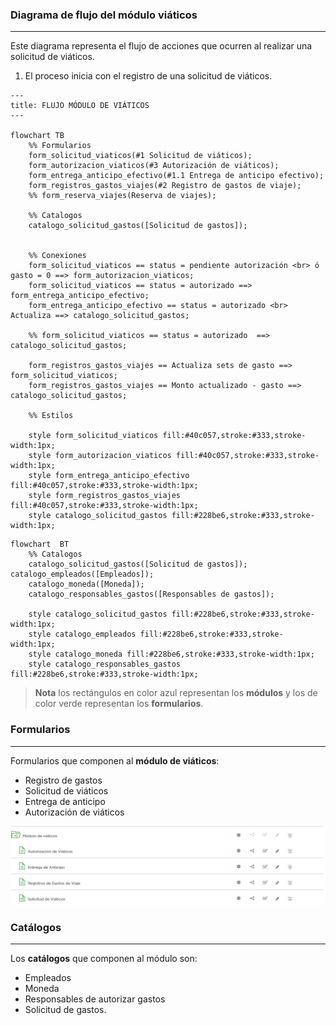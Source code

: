 ### Diagrama de flujo del módulo viáticos
---
Este diagrama representa el flujo de acciones que ocurren al realizar una solicitud de viáticos.

1. El proceso inicia con el registro de una solicitud de viáticos.

```mermaid
---
title: FLUJO MÓDULO DE VIÁTICOS
---

flowchart TB
    %% Formularios
    form_solicitud_viaticos(#1 Solicitud de viáticos);
    form_autorizacion_viaticos(#3 Autorización de viáticos);
    form_entrega_anticipo_efectivo(#1.1 Entrega de anticipo efectivo);
    form_registros_gastos_viajes(#2 Registro de gastos de viaje);
    %% form_reserva_viajes(Reserva de viajes);
    
    %% Catalogos
    catalogo_solicitud_gastos([Solicitud de gastos]);


    %% Conexiones
    form_solicitud_viaticos == status = pendiente autorización <br> ó gasto = 0 ==> form_autorizacion_viaticos;
    form_solicitud_viaticos == status = autorizado ==> form_entrega_anticipo_efectivo;
    form_entrega_anticipo_efectivo == status = autorizado <br> Actualiza ==> catalogo_solicitud_gastos;

	%% form_solicitud_viaticos == status = autorizado  ==> catalogo_solicitud_gastos;

    form_registros_gastos_viajes == Actualiza sets de gasto ==> form_solicitud_viaticos;
    form_registros_gastos_viajes == Monto actualizado - gasto ==> catalogo_solicitud_gastos;
  
    %% Estilos

    style form_solicitud_viaticos fill:#40c057,stroke:#333,stroke-width:1px;
    style form_autorizacion_viaticos fill:#40c057,stroke:#333,stroke-width:1px;
    style form_entrega_anticipo_efectivo fill:#40c057,stroke:#333,stroke-width:1px; 
    style form_registros_gastos_viajes fill:#40c057,stroke:#333,stroke-width:1px;
    style catalogo_solicitud_gastos fill:#228be6,stroke:#333,stroke-width:1px;
```

```mermaid
flowchart  BT
	%% Catalogos
    catalogo_solicitud_gastos([Solicitud de gastos]); catalogo_empleados([Empleados]);
    catalogo_moneda([Moneda]);
    catalogo_responsables_gastos([Responsables de gastos]);
 
    style catalogo_solicitud_gastos fill:#228be6,stroke:#333,stroke-width:1px; 
    style catalogo_empleados fill:#228be6,stroke:#333,stroke-width:1px;
    style catalogo_moneda fill:#228be6,stroke:#333,stroke-width:1px;
    style catalogo_responsables_gastos fill:#228be6,stroke:#333,stroke-width:1px;
```


> **Nota**
> los rectángulos en color azul representan los **módulos** y los de color verde representan los **formularios**.

### Formularios
---

Formularios que componen al **módulo de viáticos**:

- Registro de gastos
- Solicitud de viáticos
- Entrega de anticipo
- Autorización de viáticos

![Formas del módulo viáticos](/imgs/Modulos/Viaticos/formasModViaticos.png)

### Catálogos
---
Los **catálogos** que componen al módulo son:

- Empleados
- Moneda
- Responsables de autorizar gastos
- Solicitud de gastos.